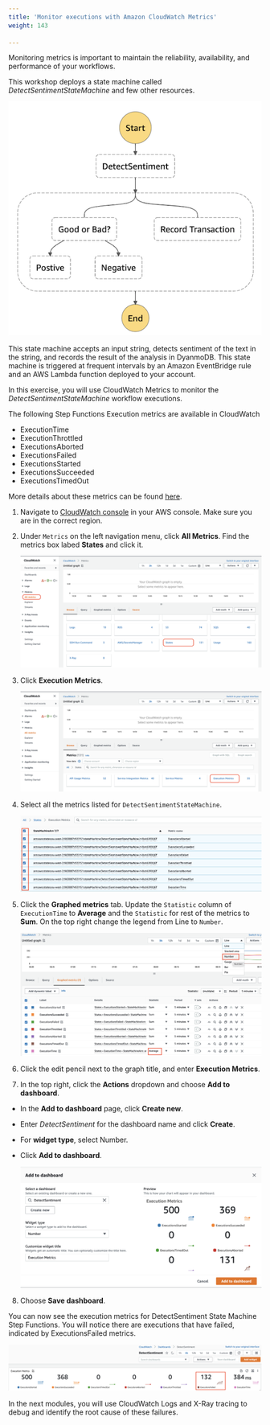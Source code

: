 ```yaml
---
title: 'Monitor executions with Amazon CloudWatch Metrics'
weight: 143

---
```


Monitoring metrics is important to maintain the reliability, availability, and performance of your workflows. 

This workshop deploys a state machine called *DetectSentimentStateMachine* and few other resources.

   ![DetectSentiment State Machine](/static/img/module-12/state-machine.png)

This state machine accepts an input string, detects sentiment of the text in the string, and records the result of the analysis in DyanmoDB. This state machine is triggered at frequent intervals by an Amazon EventBridge rule and an AWS Lambda function deployed to your account.

In this exercise, you will use CloudWatch Metrics to monitor the *DetectSentimentStateMachine* workflow executions.

The following Step Functions Execution metrics are available in CloudWatch 
- ExecutionTime	
- ExecutionThrottled
- ExecutionsAborted	
- ExecutionsFailed	
- ExecutionsStarted	
- ExecutionsSucceeded	
- ExecutionsTimedOut

More details about these metrics can be found [here](https://docs.aws.amazon.com/step-functions/latest/dg/procedure-cw-metrics.html#cloudwatch-step-functions-execution-metrics).

1. Navigate to [CloudWatch console](https://console.aws.amazon.com/cloudwatch/home) in your AWS console. Make sure you are in the correct region.

2. Under `Metrics` on the left navigation menu, click **All Metrics**. Find the metrics box labed **States** and click it.

   ![CW All Metrics States](/static/img/module-12/cw-all-metrics-states.png)

3. Click **Execution Metrics**.

   ![Execution Metrics](/static/img/module-12/cw-states-execution-metrics.png)

4. Select all the metrics listed for `DetectSentimentStateMachine`. 

   ![DetectSentiment Metrics](/static/img/module-12/cw-detect-sentiment-metrics.png)

5. Click the **Graphed metrics** tab. Update the `Statistic` column of `ExecutionTime` to **Average** and the `Statistic` for rest of the metrics to **Sum**. On the top right change the legend from Line to `Number`.

   ![Sum and Average](/static/img/module-12/cw-metrics-sum-avg.png)

6. Click the edit pencil next to the graph title, and enter **Execution Metrics**. 

7. In the top right, click the **Actions** dropdown and choose **Add to dashboard**.

-  In the **Add to dashboard** page, click **Create new**.
- Enter *DetectSentiment* for the dashboard name and click **Create**.
- For **widget type**, select Number.
- Click **Add to dashboard**.

   ![CW Metrics](/static/img/module-12/cw-add-dashboard.png)

8. Choose **Save dashboard**.

You can now see the execution metrics for DetectSentiment State Machine Step Functions. You will notice there are executions that have failed, indicated by ExecutionsFailed metrics.

   ![Dashboard Metrics](/static/img/module-12/cw-dashboard.png)

In the next modules, you will use CloudWatch Logs and X-Ray tracing to debug and identify the root cause of these failures.